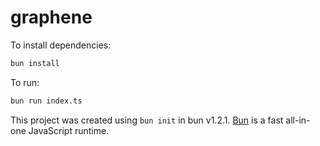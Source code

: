 # graphene

To install dependencies:

```bash
bun install
```

To run:

```bash
bun run index.ts
```

This project was created using `bun init` in bun v1.2.1. [Bun](https://bun.sh) is a fast all-in-one JavaScript runtime.
